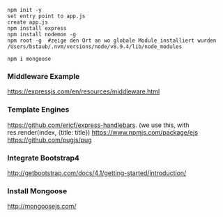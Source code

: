 ````
npm init -y
set entry point to app.js
create app.js
npm install express
npm install nodemon -g
npm root -g  #zeige den Ort an wo globale Module installiert wurden
/Users/bstaub/.nvm/versions/node/v8.9.4/lib/node_modules

npm i mongoose
``````

### Middleware Example
https://expressjs.com/en/resources/middleware.html

### Template Engines
https://github.com/ericf/express-handlebars. (we use this, with res.render(index, {title: title})
https://www.npmjs.com/package/ejs
https://github.com/pugjs/pug

### Integrate Bootstrap4
http://getbootstrap.com/docs/4.1/getting-started/introduction/

### Install Mongoose
http://mongoosejs.com/

